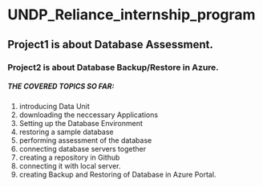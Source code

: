 # UNDP_Reliance_internship_program
## Project1 is about Database Assessment.
### Project2 is about Database Backup/Restore in Azure.
##### THE COVERED TOPICS SO FAR:
1. introducing Data Unit
2. downloading the neccessary Applications
3. Setting up the Database Environment
4. restoring a sample database
5. performing assessment of the database
6. connecting database servers together
7. creating a repository in Github
8. connecting it with local server.
9. creating Backup and Restoring of Database in Azure Portal.
